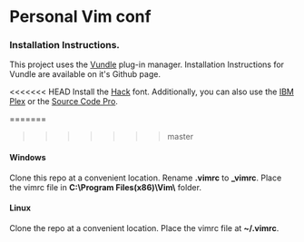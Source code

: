 # Personal Vim conf

### Installation Instructions.

This project uses the [Vundle](https://github.com/VundleVim/Vundle.vim)
plug-in manager. Installation Instructions for Vundle are available on it's Github page.

<<<<<<< HEAD
Install the [Hack](https://sourcefooundry.org/hack/) font.
Additionally, you can also use the [IBM Plex](https://www.ibm.com/plex/) or the [Source Code Pro](https://github.com/adobe-fonts/source-code-pro).

=======
>>>>>>> master
#### Windows

Clone this repo at a convenient location.
Rename **.vimrc** to **_vimrc**.
Place the vimrc file in __C:\Program Files(x86)\Vim\\__ folder.

#### Linux

Clone the repo at a convenient location.
Place the vimrc file at __~/.vimrc__.
